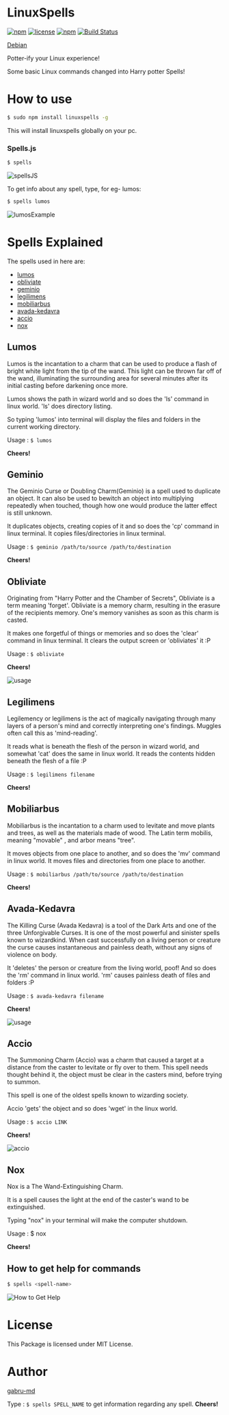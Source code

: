 # LinuxSpells
[![npm](https://img.shields.io/badge/npm-v0.8.4-brightgreen.svg?style=flat-square)]() [![license](https://img.shields.io/github/license/mashape/apistatus.svg?style=flat-square)](https://www.npmjs.com/package/linuxspells) [![npm](https://img.shields.io/badge/awesome-yes-ff69b4.svg?style=flat-square)](https://www.npmjs.com/package/linuxspells) [![Build Status](https://travis-ci.org/gabru-md/LinuxSpells.svg?branch=master)](https://travis-ci.org/gabru-md/LinuxSpells)

[Debian](https://salsa.debian.org/yogdaan-team)

Potter-ify your Linux experience!

Some basic Linux commands changed into Harry potter Spells!

# How to use

```sh
$ sudo npm install linuxspells -g
```

This will install linuxspells globally on your pc.

### Spells.js

```sh
$ spells
```

![spellsJS](https://github.com/gabru-md/LinuxSpells/blob/master/spells/images/spellsJS.png?raw=true)

To get info about any spell, type, for eg- lumos:

```sh
$ spells lumos
```
![lumosExample](https://github.com/gabru-md/LinuxSpells/blob/master/spells/images/lumos.png?raw=true)


# Spells Explained

The spells used in here are:
  * [lumos](#Lumos)
  * [obliviate](#Obliviate)
  * [geminio](#Geminio)
  * [legilimens](#Legilimens)
  * [mobiliarbus](#Mobiliarbus)
  * [avada-kedavra](#Avada-Kedavra)
  * [accio](Accio)
  * [nox](#Nox)

## Lumos

Lumos is the incantation to a charm that can be used to produce a flash of bright white light from the tip of the wand.
This light can be thrown far off of the wand, illuminating the surrounding area for several minutes
after its initial casting before darkening once more.

Lumos shows the path in wizard world and so does the 'ls' command in linux world. 'ls' does directory listing.

So typing 'lumos' into terminal will display the files and folders in the current working directory.

Usage : `$ lumos`

**Cheers!**

## Geminio

The Geminio Curse or Doubling Charm(Geminio) is a spell used to duplicate an object. It can also be used to bewitch an object into multiplying repeatedly when touched, though how one would produce the latter effect is still unknown.

It duplicates objects, creating copies of it and so does the 'cp' command in linux terminal. It copies files/directories in linux terminal.

Usage : `$ geminio /path/to/source /path/to/destination`

**Cheers!**

## Obliviate

Originating from "Harry Potter and the Chamber of Secrets", Obliviate is a term meaning 'forget'. Obliviate is a memory charm, resulting in the erasure of the recipients memory. One's memory vanishes as soon as this charm is casted.

It makes one forgetful of things or memories and so does the 'clear' command in linux terminal. It clears the output screen or 'obliviates' it :P

Usage : `$ obliviate`

**Cheers!**

![usage](https://github.com/gabru-md/LinuxSpells/blob/master/spells/images/lumos_obliviate.png?raw=true)
## Legilimens

Legilemency or legilimens is the act of magically navigating through many layers of a person's mind and correctly interpreting one's findings. Muggles often call this as 'mind-reading'.

It reads what is beneath the flesh of the person in wizard world, and somewhat 'cat' does the same in linux world. It reads the contents hidden beneath the flesh of a file :P

Usage : `$ legilimens filename`

**Cheers!**

## Mobiliarbus

Mobiliarbus is the incantation to a charm used to levitate and move plants and trees, as well as the materials made of wood. The Latin term mobilis, meaning "movable" , and arbor means "tree".

It moves objects from one place to another, and so does the 'mv' command in linux world. It moves files and directories from one place to another.

Usage : `$ mobiliarbus /path/to/source /path/to/destination`

**Cheers!**

## Avada-Kedavra

The Killing Curse (Avada Kedavra) is a tool of the Dark Arts and one of the three Unforgivable Curses. It is one of the most powerful and sinister spells known to wizardkind. When cast successfully on a living person or creature the curse causes instantaneous and painless death, without any signs of violence on body.

It 'deletes' the person or creature from the living world, poof! And so does the 'rm' command in linux world. 'rm' causes painless death of files and folders :P

Usage : `$ avada-kedavra filename`

**Cheers!**

![usage](https://github.com/gabru-md/LinuxSpells/blob/master/spells/images/avada-kedavra.png?raw=true)

## Accio

The Summoning Charm (Accio) was a charm that caused a target at a distance from the caster to levitate or fly over to them. This spell needs thought behind it, the object must be clear in the casters mind, before trying to summon.

This spell is one of the oldest spells known to wizarding society.

Accio 'gets' the object and so does 'wget' in the linux world.

Usage : `$ accio LINK`

**Cheers!**

![accio](https://github.com/gabru-md/LinuxSpells/blob/master/spells/images/accio.png?raw=true)

## Nox

Nox is a The Wand-Extinguishing Charm.

It is a spell causes the light at the end of the caster's wand to be extinguished.

Typing "nox" in your terminal will make the computer shutdown.

Usage : $ nox

**Cheers!**

## How to get help for commands

```sh
$ spells <spell-name>
```
![How to Get Help](https://github.com/gabru-md/LinuxSpells/blob/master/spells/images/howToGetHelp.gif?raw=true)

# License
This Package is licensed under MIT License.

# Author
[gabru-md](https://github.com/gabru-md)

Type : `$ spells SPELL_NAME` to get information regarding any spell.
**Cheers!**
